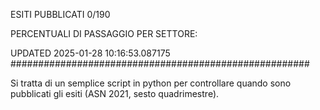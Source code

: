 ESITI PUBBLICATI 0/190 

PERCENTUALI DI PASSAGGIO PER SETTORE:

UPDATED 2025-01-28 10:16:53.087175
###################################################### 

Si tratta di un semplice script in python per controllare quando sono pubblicati gli esiti (ASN 2021, sesto quadrimestre).

